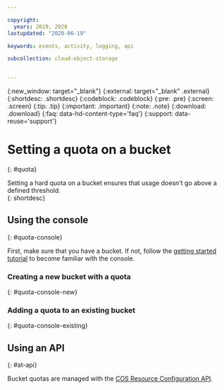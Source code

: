 ```yaml
---

copyright:
  years: 2019, 2020
lastupdated: "2020-06-19"

keywords: events, activity, logging, api

subcollection: cloud-object-storage


---
```

{:new_window: target="_blank"}
{:external: target="_blank" .external}
{:shortdesc: .shortdesc}
{:codeblock: .codeblock}
{:pre: .pre}
{:screen: .screen}
{:tip: .tip}
{:important: .important}
{:note: .note}
{:download: .download} 
{:faq: data-hd-content-type='faq'}
{:support: data-reuse='support'}

# Setting a quota on a bucket
{: #quota}

Setting a hard quota on a bucket ensures that usage doesn't go above a defined threshold.  
{: shortdesc}

## Using the console
{: #quota-console}

First, make sure that you have a bucket. If not, follow the [getting started tutorial](/docs/cloud-object-storage?topic=cloud-object-storage-getting-started-cloud-object-storage) to become familiar with the console. 

### Creating a new bucket with a quota
{: #quota-console-new}



### Adding a quota to an existing bucket
{: #quota-console-existing}




## Using an API
{: #at-api}

Bucket quotas are managed with the [COS Resource Configuration API](https://cloud.ibm.com/apidocs/cos/cos-configuration).
